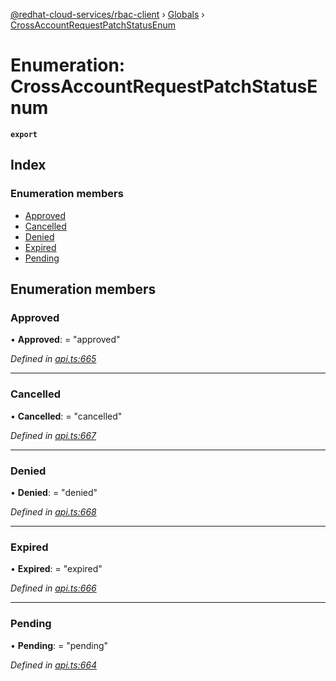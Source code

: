 [@redhat-cloud-services/rbac-client](../README.md) › [Globals](../globals.md) › [CrossAccountRequestPatchStatusEnum](crossaccountrequestpatchstatusenum.md)

# Enumeration: CrossAccountRequestPatchStatusEnum

**`export`** 

## Index

### Enumeration members

* [Approved](crossaccountrequestpatchstatusenum.md#approved)
* [Cancelled](crossaccountrequestpatchstatusenum.md#cancelled)
* [Denied](crossaccountrequestpatchstatusenum.md#denied)
* [Expired](crossaccountrequestpatchstatusenum.md#expired)
* [Pending](crossaccountrequestpatchstatusenum.md#pending)

## Enumeration members

###  Approved

• **Approved**: = "approved"

*Defined in [api.ts:665](https://github.com/RedHatInsights/javascript-clients.gi/blob/master/packages/rbac/api.ts#L665)*

___

###  Cancelled

• **Cancelled**: = "cancelled"

*Defined in [api.ts:667](https://github.com/RedHatInsights/javascript-clients.gi/blob/master/packages/rbac/api.ts#L667)*

___

###  Denied

• **Denied**: = "denied"

*Defined in [api.ts:668](https://github.com/RedHatInsights/javascript-clients.gi/blob/master/packages/rbac/api.ts#L668)*

___

###  Expired

• **Expired**: = "expired"

*Defined in [api.ts:666](https://github.com/RedHatInsights/javascript-clients.gi/blob/master/packages/rbac/api.ts#L666)*

___

###  Pending

• **Pending**: = "pending"

*Defined in [api.ts:664](https://github.com/RedHatInsights/javascript-clients.gi/blob/master/packages/rbac/api.ts#L664)*
